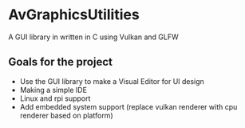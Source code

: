 # AvGraphicsUtilities
A GUI library in written in C using Vulkan and GLFW

## Goals for the project
 - Use the GUI library to make a Visual Editor for UI design
 - Making a simple IDE
 - Linux and rpi support
 - Add embedded system support (replace vulkan renderer with cpu renderer based on platform)
